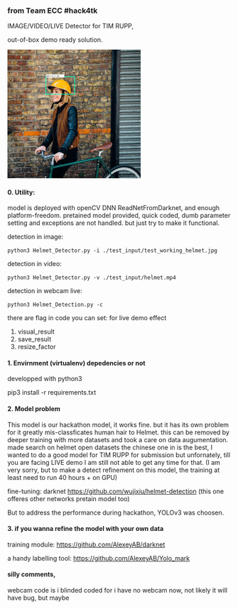 ### from Team ECC #hack4tk

IMAGE/VIDEO/LIVE Detector for TIM RUPP, 

out-of-box demo ready solution. 

<img src="./result/test_larger.jpg" width="300"  />

#### 0. Utility:

model is deployed with openCV DNN ReadNetFromDarknet, and enough platform-freedom.
pretained model provided, quick coded, dumb parameter setting and exceptions are not handled. 
but just try to make it functional.

detection in image:
```
python3 Helmet_Detector.py -i ./test_input/test_working_helmet.jpg
```

detection in video:
```
python3 Helmet_Detector.py -v ./test_input/helmet.mp4
```

detection in webcam live:
```
python3 Helmet_Detection.py -c
```
there are flag in code you can set: 
for live demo effect
1) visual_result
2) save_result
3) resize_factor  


#### 1. Envirnment (virtualenv) depedencies or not

developped with python3

pip3 install -r requirements.txt

#### 2. Model problem

This model is our hackathon model, it works fine. but it has its own problem for it greatly mis-classficates human hair to Helmet.
this can be removed by deeper training with more datasets and took a care on data augumentation.
made search on helmet open datasets the chinese one in is the best, I wanted to do a good model for TIM RUPP for submission but unfornately, till you are facing LIVE demo I am still not able to get any time for that. (I am very sorry, but to make a detect refinement on this model, the training at least need to run 40 hours + on GPU)

fine-tuning: darknet
https://github.com/wujixiu/helmet-detection (this one offeres other networks pretain model too)

But to address the performance during hackathon, YOLOv3 was choosen.

#### 3. if you wanna refine the model with your own data

training module: https://github.com/AlexeyAB/darknet

a handy labelling tool: https://github.com/AlexeyAB/Yolo_mark

#### silly comments,

webcam code is i blinded coded for i have no webcam now, not likely it will have bug, but maybe
